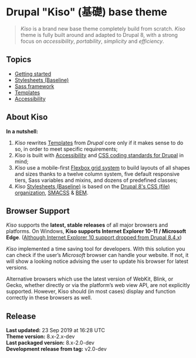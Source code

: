 

Drupal "Kiso" (基礎) base theme
==========

> *Kiso* is a brand new base theme completely build from scratch. *Kiso* theme is fully built around and adapted to Drupal 8, with a strong focus on *accessibility*, *portability*, *simplicity* and *efficiency*.

## Topics

* [Getting started](https://github.com/openfed/kiso/tree/master/STARTERKIT/README.md)
* [Stylesheets (Baseline)](https://github.com/openfed/kiso/tree/master/scss/README.md)
* [Sass framework](https://github.com/smillart/Framework-SASS-Source-Files)
* [Templates](https://github.com/openfed/kiso/tree/master/templates/)
* [Accessibility](https://github.com/openfed/kiso/blob/master/docs/accessibility.md)

## About Kiso

**In a nutshell:**

 1. *Kiso* rewrites [Templates](https://github.com/openfed/kiso/tree/master/templates/) from *Drupal* core only if it makes sense to do so, in order to meet specific requirements;
 2. *Kiso* is built with [Accessibility](https://github.com/openfed/kiso/blob/master/docs/accessibility.md) and [CSS coding standards for Drupal](https://www.drupal.org/docs/develop/standards/css/css-coding-standards) in mind;
 3. *Kiso* use a mobile-first [Flexbox grid system](https://github.com/openfed/kiso/tree/master/scss/layout/README.md) to build layouts of all shapes and sizes thanks to a twelve column system, five default responsive tiers, Sass variables and mixins, and dozens of predefined classes;
 4. *Kiso* [Stylesheets (Baseline)](https://github.com/openfed/kiso/tree/master/scss/README.md) is based on the [Drupal 8's CSS (file) organization](https://www.drupal.org/docs/develop/standards/css/css-file-organization-for-drupal-8), [SMACSS](https://smacss.com/ "Scalable and Modular Architecture for CSS") & [BEM](http://bem.info/ "Block, Element, Modifier").

## Browser Support

*Kiso* supports the **latest, stable releases** of all major browsers and platforms. On Windows, **Kiso supports Internet Explorer 10-11 / Microsoft Edge**. ([Although Internet Explorer 10 support dropped from Drupal 8.4.x](https://www.drupal.org/node/2897971))

*Kiso* implemented a time saving tool for developers. With this solution you can check if the user’s _Microsoft_ browser can handle your website. If not, it will show a looking notice advising the user to update his browser for latest versions.

Alternative browsers which use the latest version of WebKit, Blink, or Gecko, whether directly or via the platform’s web view API, are not explicitly supported. However, Kiso should (in most cases) display and function correctly in these browsers as well.

## Release

**Last updated:** 23 Sep 2019 at 16:28 UTC  
**Theme version:** 8.x-2.x-dev  
**Last packaged version:** 8.x-2.0-dev  
**Development release from tag:** v2.0-dev  
